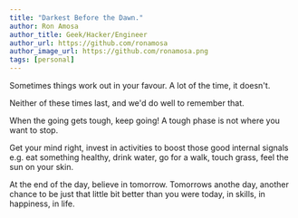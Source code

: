 ```yaml
---
title: "Darkest Before the Dawn."
author: Ron Amosa
author_title: Geek/Hacker/Engineer
author_url: https://github.com/ronamosa
author_image_url: https://github.com/ronamosa.png
tags: [personal]
---
```


Sometimes things work out in your favour. A lot of the time, it doesn't.

Neither of these times last, and we'd do well to remember that.

When the going gets tough, keep going! A tough phase is not where you want to stop.

Get your mind right, invest in activities to boost those good internal signals e.g. eat something healthy, drink water, go for a walk, touch grass, feel the sun on your skin.

At the end of the day, believe in tomorrow. Tomorrows anothe day, another chance to be just that little bit better than you were today, in skills, in happiness, in life.
